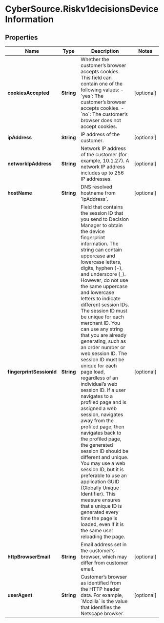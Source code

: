 # CyberSource.Riskv1decisionsDeviceInformation

## Properties
Name | Type | Description | Notes
------------ | ------------- | ------------- | -------------
**cookiesAccepted** | **String** | Whether the customer’s browser accepts cookies. This field can contain one of the following values: - &#x60;yes&#x60;: The customer’s browser accepts cookies. - &#x60;no&#x60;: The customer’s browser does not accept cookies.  | [optional] 
**ipAddress** | **String** | IP address of the customer.  | [optional] 
**networkIpAddress** | **String** | Network IP address of the customer (for example, 10.1.27). A network IP address includes up to 256 IP addresses.  | [optional] 
**hostName** | **String** | DNS resolved hostname from &#x60;ipAddress&#x60;. | [optional] 
**fingerprintSessionId** | **String** | Field that contains the session ID that you send to Decision Manager to obtain the device fingerprint information. The string can contain uppercase and lowercase letters, digits, hyphen (-), and underscore (_). However, do not use the same uppercase and lowercase letters to indicate different session IDs.  The session ID must be unique for each merchant ID. You can use any string that you are already generating, such as an order number or web session ID.  The session ID must be unique for each page load, regardless of an individual’s web session ID. If a user navigates to a profiled page and is assigned a web session, navigates away from the profiled page, then navigates back to the profiled page, the generated session ID should be different and unique. You may use a web session ID, but it is preferable to use an application GUID (Globally Unique Identifier). This measure ensures that a unique ID is generated every time the page is loaded, even if it is the same user reloading the page.  | [optional] 
**httpBrowserEmail** | **String** | Email address set in the customer’s browser, which may differ from customer email.  | [optional] 
**userAgent** | **String** | Customer’s browser as identified from the HTTP header data. For example, &#x60;Mozilla&#x60; is the value that identifies the Netscape browser.  | [optional] 


